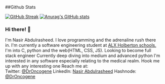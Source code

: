 ##Github Stats

[![GitHub Streak](https://github-readme-streak-stats.herokuapp.com/?user=DrOncogene)](https://git.io/streak-stats)
[![Anurag's GitHub stats](https://github-readme-stats.vercel.app/api?username=DrOncogene)](https://github.com/anuraghazra/github-readme-stats)


### Hi there! 👋
I'm Nasir Abdulrasheed. I love programming and the adrenaline rush there in.
I'm currently a software engineering student at [ALX Holberton schools.](https://www.alxafrica.com/software)
I'm into C, python and the web(HTML, CSS, JS). Looking to become full stack engineer
Currently deep diving into medium and advanced python
I'm interested in any software especially relating to the medical realm. Hook me up with any interesting one
Reach me at:  
Twitter: [@DrOncogene](https://twitter.com/DrOncogene)
LinkedIn: [Nasir Abdulrasheed](https://www.linkedin.com/in/nasir-abdulrasheed-106b2a175/)
Hashnode: [@DrOncogene](https://hashnode.com/@DrOncogene)

<!--
**DrOncogene/DrOncogene** is a ✨ _special_ ✨ repository because its `README.md` (this file) appears on your GitHub profile.

Here are some ideas to get you started:

- 🔭 I’m currently working on ...
- 🌱 I’m currently learning ...
- 👯 I’m looking to collaborate on ...
- 🤔 I’m looking for help with ...
- 💬 Ask me about ...
- 📫 How to reach me: ...
- 😄 Pronouns: ...
- ⚡ Fun fact: ...
-->
